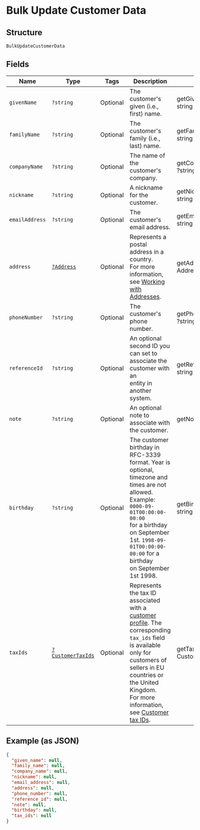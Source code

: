 
# Bulk Update Customer Data

## Structure

`BulkUpdateCustomerData`

## Fields

| Name | Type | Tags | Description | Getter | Setter |
|  --- | --- | --- | --- | --- | --- |
| `givenName` | `?string` | Optional | The customer's given (i.e., first) name. | getGivenName(): ?string | setGivenName(?string givenName): void |
| `familyName` | `?string` | Optional | The customer's family (i.e., last) name. | getFamilyName(): ?string | setFamilyName(?string familyName): void |
| `companyName` | `?string` | Optional | The name of the customer's company. | getCompanyName(): ?string | setCompanyName(?string companyName): void |
| `nickname` | `?string` | Optional | A nickname for the customer. | getNickname(): ?string | setNickname(?string nickname): void |
| `emailAddress` | `?string` | Optional | The customer's email address. | getEmailAddress(): ?string | setEmailAddress(?string emailAddress): void |
| `address` | [`?Address`](../../doc/models/address.md) | Optional | Represents a postal address in a country.<br>For more information, see [Working with Addresses](https://developer.squareup.com/docs/build-basics/working-with-addresses). | getAddress(): ?Address | setAddress(?Address address): void |
| `phoneNumber` | `?string` | Optional | The customer's phone number. | getPhoneNumber(): ?string | setPhoneNumber(?string phoneNumber): void |
| `referenceId` | `?string` | Optional | An optional second ID you can set to associate the customer with an<br>entity in another system. | getReferenceId(): ?string | setReferenceId(?string referenceId): void |
| `note` | `?string` | Optional | An optional note to associate with the customer. | getNote(): ?string | setNote(?string note): void |
| `birthday` | `?string` | Optional | The customer birthday in RFC-3339 format. Year is optional,<br>timezone and times are not allowed. Example: `0000-09-01T00:00:00-00:00`<br>for a birthday on September 1st. `1998-09-01T00:00:00-00:00` for a birthday<br>on September 1st 1998. | getBirthday(): ?string | setBirthday(?string birthday): void |
| `taxIds` | [`?CustomerTaxIds`](../../doc/models/customer-tax-ids.md) | Optional | Represents the tax ID associated with a [customer profile](../../doc/models/customer.md). The corresponding `tax_ids` field is available only for customers of sellers in EU countries or the United Kingdom.<br>For more information, see [Customer tax IDs](https://developer.squareup.com/docs/customers-api/what-it-does#customer-tax-ids). | getTaxIds(): ?CustomerTaxIds | setTaxIds(?CustomerTaxIds taxIds): void |

## Example (as JSON)

```json
{
  "given_name": null,
  "family_name": null,
  "company_name": null,
  "nickname": null,
  "email_address": null,
  "address": null,
  "phone_number": null,
  "reference_id": null,
  "note": null,
  "birthday": null,
  "tax_ids": null
}
```


